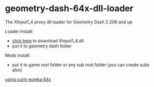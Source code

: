 # geometry-dash-64x-dll-loader
The XInput1_4 proxy dll loader for Geometry Dash 2.206 and up

Loader Install:
- [click here]() to download XInput1_4.dll
- put it to geometry dash folder

Mods Install:
- put it to game root folder or any sub root folder (you can create subs also)


[using curly eureka 64x](https://github.com/user95401/curly-eureka-64x)
